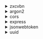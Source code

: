 <details>
<summary>zxcvbn</summary>
  
## Zxcvbn 
  
[![@zxcvbn-ts/core](https://snyk.io/advisor/npm-package/@zxcvbn-ts/core/badge.svg)](/advisor/npm-package/@zxcvbn-ts/core)



Zxcvbn berechnet die Stärke eines Passworts und wird von OWASP für diesen Zweck empfohlen.

### Alle Daten stand 30.06.23
- **License**: MIT<br>
- **Letzter Commit**: Vor 10 Tagen <br>
- **Letzter Release**: 24 Tage <br>
- **Aktivität**: Wie dem GitHub Repository zu entnehmen, wird das Projekt aktiv weiter entwickelt. Issues werden bearbeitet.<br>
- **Community**: 60 Contributers<br>
- **Dowloads**: 68,759 pro Woche <br>

### Dependencies

fastest-levenshtein: [![fastest-levenshtein](https://snyk.io/advisor/npm-package/fastest-levenshtein/badge.svg)](/advisor/npm-package/fastest-levenshtein)


### Links
 > [Snyk](https://snyk.io/advisor/npm-package/fastest-levenshtein) <br>
 > [NPM](https://www.npmjs.com/package/fastest-levenshtein) <br>
 > [Github](https://github.com/ka-weihe/fastest-levenshtein) <br>
 

### Begründung
Aufgrund der passenden Lizenz, der guten nachvollziehbaren Aktivität, der recht hohen Verbreitung sowie keinen bekannten Sicherheitslücken haben wir uns für diese Dependency entschieden.
</details>

<details>
<summary>argon2</summary>
  
## Node-argon2
  
[![argon2](https://snyk.io/advisor/npm-package/argon2/badge.svg)](/advisor/npm-package/argon2)

Node Argon2 implementiert Argon2id, den von OWASP empfohlen Algorithmus zum Hashen von Passwörtern. Zudem hängt Node-argon2 den Passwörtern automatisch einen Salt an. 

### Alle Daten stand 30.06.23
- **License**: MIT<br>
- **Letzter Commit**: 4 Monate <br>
- **Letzter Release**: 6 Monate <br>
- **Aktivität**: Wie dem GitHub Repository zu entnehmen, hat das Projekt keine offenen Pullrequests oder Issues. Issues werden beantwortet. Insgesamt ist das Projekt aber nicht sehr aktiv.<br>
- **Community**: 40 Contributers<br>
- **Dowloads**: 131,487 pro Woche <br>

### Dependencies

- @mapbox/node-pre-gyp: [![@mapbox/node-pre-gyp](https://snyk.io/advisor/npm-package/@mapbox/node-pre-gyp/badge.svg)](/advisor/npm-package/@mapbox/node-pre-gyp)

- @phc/format: [![@phc/format](https://snyk.io/advisor/npm-package/@phc/format/badge.svg)](/advisor/npm-package/@phc/format)

- node-addon-api [![node-addon-api](https://snyk.io/advisor/npm-package/node-addon-api/badge.svg)](/advisor/npm-package/node-addon-api)

### Links
 > [Snyk](https://snyk.io/advisor/npm-package/argon2) <br>
 > [NPM](https://www.npmjs.com/package/argon2) <br>
 > [Github](https://github.com/ranisalt/node-argon2) <br>
 

### Begründung
Aufgrund der passenden Lizenz, der ausreichenden Aktivität, der hohen Verbreitung sowie keinen bekannten Sicherheitslücken haben wir uns für diese Dependency entschieden.
</details>

<details>
<summary>cors</summary>

## Cors
  
[![cors](https://snyk.io/advisor/npm-package/cors/badge.svg)](/advisor/npm-package/cors)

Cors implementiert eine Middleware, die Cross origin Ressource sharing ermöglicht, damit das Frontend auf Ressourcen des Servers zugegreiffen kann.

### Alle Daten stand 30.06.23
- **License**: MIT<br>
- **Letzter Commit**: 1 Jahr <br>
- **Letzter Release**: 5 Jahre <br>
- **Aktivität**: Wie dem GitHub Repository zu entnehmen, hat das Projekt in jüngerer Vergangeheit keine Aktivität.<br>
- **Community**: 40 Contributers<br>
- **Dowloads**: 10,152,038 pro Woche <br>

### Dependencies

- object-assign: [![object-assign](https://snyk.io/advisor/npm-package/object-assign/badge.svg)](/advisor/npm-package/object-assign)

- vary: [![vary](https://snyk.io/advisor/npm-package/vary/badge.svg)](/advisor/npm-package/vary)


### Links
 > [Snyk](https://snyk.io/advisor/npm-package/vary) <br>
 > [NPM](https://www.npmjs.com/package/vary) <br>
 > [Github](https://github.com/jshttp/vary) <br>
 

### Begründung
Aufgrund der passenden Lizenz, trotz der sehr geringen Aktivität, der hohen Verbreitung sowie keinen bekannten Sicherheitslücken haben wir uns für diese Dependency entschieden.
</details>

<details>
<summary>express</summary>
<br>
This is how you dropdown.
</details>

<details>
<summary>jsonwebtoken</summary>
  
## Jsonwebtoken
  
[![jsonwebtoken](https://snyk.io/advisor/npm-package/jsonwebtoken/badge.svg)](/advisor/npm-package/jsonwebtoken)

Jsonwebtoken implemetiert JSON Web Tokens. Erstellt die von uns für die Loginauthentifizierung genutzten JWTs und verifiziert diese.

### Alle Daten stand 30.06.23
- **License**: MIT<br>
- **Letzter Commit**: 3 Monate <br>
- **Letzter Release**: 6 Monate <br>
- **Aktivität**: Wie dem GitHub Repository zu entnehmen, hat das Projekt etwas Aktivität in letzter Zeit.<br>
- **Community**: 90 Contributers<br>
- **Dowloads**: 12,511,182 pro Woche <br>

### Dependencies

- jws: [![jws](https://snyk.io/advisor/npm-package/jws/badge.svg)](/advisor/npm-package/jws)

- lodash: [![lodash](https://snyk.io/advisor/npm-package/lodash/badge.svg)](/advisor/npm-package/lodash)

- ms: [![ms](https://snyk.io/advisor/npm-package/ms/badge.svg)](/advisor/npm-package/ms)

- semver: [![semver](https://snyk.io/advisor/npm-package/semver/badge.svg)](/advisor/npm-package/semver)


### Links
 > [Snyk](https://snyk.io/advisor/npm-package/jsonwebtoken) <br>
 > [NPM](https://www.npmjs.com/package/jsonwebtoken) <br>
 > [Github](https://github.com/auth0/node-jsonwebtoken) <br>
 

### Begründung
Aufgrund der passenden Lizenz, der ausreichenden Aktivität, der sehr hohen Verbreitung sowie keinen bekannten Sicherheitslücken haben wir uns für diese Dependency entschieden.
</details>


<details>
<summary>uuid</summary>

## Uuid
  
[![uuid](https://snyk.io/advisor/npm-package/uuid/badge.svg)](/advisor/npm-package/uuid)

UUID implementiert RFC4122 UUIDs in den Versionen 1-5. In diesem Projekt wird Version v4 benutzt um Notizen eindeutige nicht erratbare IDs zu geben. Dies ermöglicht, dass sichere teilen von Notitzen über die ID zB in Links.

### Alle Daten stand 30.06.23
- **License**: MIT<br>
- **Letzter Commit**: 2 Monate <br>
- **Letzter Release**: 10 Monate <br>
- **Aktivität**: Wie dem GitHub Repository zu entnehmen, hat das Projekt einige offene Pullrequests und Issues.<br>
- **Community**: 60 Contributers<br>
- **Dowloads**: 88,496,267 pro Woche <br>

### Dependencies

Keine Dependecies


### Links
 > [Snyk](https://snyk.io/advisor/npm-package/uuid) <br>
 > [NPM](https://www.npmjs.com/package/uuid) <br>
 > [Github](https://github.com/uuidjs/uuid) <br>
 

### Begründung
Aufgrund der passenden Lizenz, der ausreichenden Aktivität, der extrem hohen Verbreitung sowie keinen bekannten Sicherheitslücken haben wir uns für diese Dependency entschieden.
</details>
